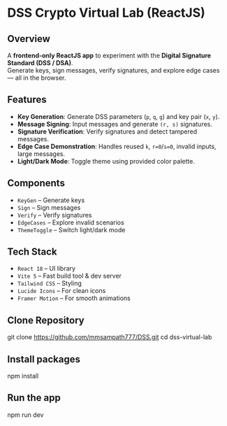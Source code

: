 # DSS Crypto Virtual Lab (ReactJS)

## Overview
A **frontend-only ReactJS app** to experiment with the **Digital Signature Standard (DSS / DSA)**.  
Generate keys, sign messages, verify signatures, and explore edge cases — all in the browser.

## Features
- **Key Generation**: Generate DSS parameters (`p`, `q`, `g`) and key pair (`x`, `y`).  
- **Message Signing**: Input messages and generate `(r, s)` signatures.  
- **Signature Verification**: Verify signatures and detect tampered messages.  
- **Edge Case Demonstration**: Handles reused `k`, `r=0`/`s=0`, invalid inputs, large messages.  
- **Light/Dark Mode**: Toggle theme using provided color palette.

## Components
- `KeyGen` – Generate keys  
- `Sign` – Sign messages  
- `Verify` – Verify signatures  
- `EdgeCases` – Explore invalid scenarios  
- `ThemeToggle` – Switch light/dark mode

## Tech Stack

- `React 18` – UI library
- `Vite 5` – Fast build tool & dev server
- `Tailwind CSS` – Styling
- `Lucide Icons` – For clean icons
- `Framer Motion` – For smooth animations

## Clone Repository
git clone https://github.com/mmsampath777/DSS.git
cd dss-virtual-lab
## Install packages
npm install
## Run the app
npm run dev

